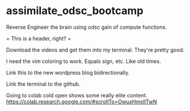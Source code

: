 # assimilate_odsc_bootcamp

Reverse Engineer the brain using odsc gain of compute functions.

= This is a header, right? =

Download the videos and get them into my terminal.  They're pretty good.

I need the vim coloring to work.  Equals sign, etc.  Like old times.

Link this to the new wordpress blog bidirectionally.

Link the terminal to the github.

Going to colab cold open shows some really elite content.
https://colab.research.google.com/#scrollTo=OwuxHmxllTwN








